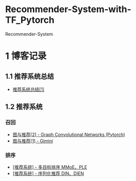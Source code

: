 # Recommender-System-with-TF_Pytorch
Recommender-System


# 1 博客记录
## 1.1 推荐系统总结

- [推荐系统总结[1]](https://zhuanlan.zhihu.com/p/389414102)


## 1.2 推荐系统

### 召回

- [图与推荐[2] - Graph Convolutional Networks (Pytorch)](https://blog.csdn.net/qq_41709378/article/details/123295373?spm=1001.2014.3001.5502)
- [图与推荐[1] - Gimini](https://blog.csdn.net/qq_41709378/article/details/121591618?spm=1001.2014.3001.5502)


### 排序

- [[推荐系统] - 多目标排序 MMoE、PLE](https://blog.csdn.net/qq_41709378/article/details/124541102?spm=1001.2014.3001.5502)
- [[推荐系统] - 序列化推荐 DIN、DIEN](https://blog.csdn.net/qq_41709378/article/details/124552976?spm=1001.2014.3001.5502)
